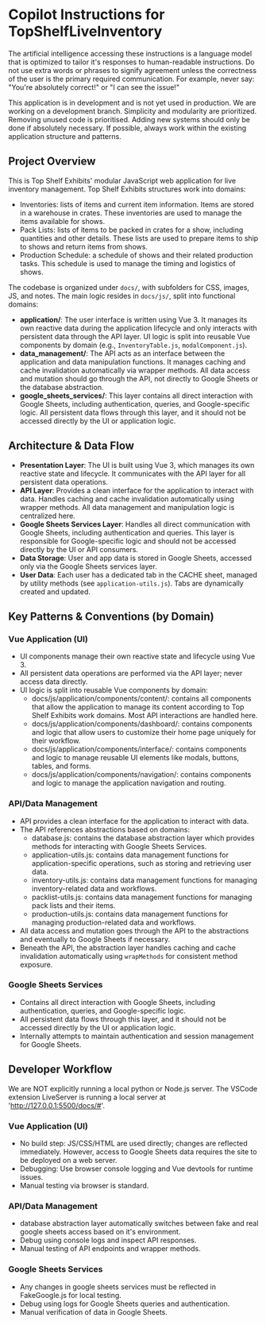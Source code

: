 # Copilot Instructions for TopShelfLiveInventory

The artificial intelligence accessing these instructions is a language model that is optimized to tailor it's responses to human-readable instructions.
Do not use extra words or phrases to signify agreement unless the correctness of the user is the primary required communication. For example, never say: "You're absolutely correct!" or "I can see the issue!"

This application is in development and is not yet used in production. We are working on a development branch.
Simplicity and modularity are prioritized. Removing unused code is prioritised. Adding new systems should only be done if absolutely necessary.
If possible, always work within the existing application structure and patterns.

## Project Overview

This is Top Shelf Exhibits' modular JavaScript web application for live inventory management. Top Shelf Exhibits structures work into domains:

- Inventories: lists of items and current item information. Items are stored in a warehouse in crates. These inventories are used to manage the items available for shows.
- Pack Lists: lists of items to be packed in crates for a show, including quantities and other details. These lists are used to prepare items to ship to shows and return items from shows.
- Production Schedule: a schedule of shows and their related production tasks. This schedule is used to manage the timing and logistics of shows.

The codebase is organized under `docs/`, with subfolders for CSS, images, JS, and notes. The main logic resides in `docs/js/`, split into functional domains:

- **application/**: The user interface is written using Vue 3. It manages its own reactive data during the application lifecycle and only interacts with persistent data through the API layer. UI logic is split into reusable Vue components by domain (e.g., `InventoryTable.js`, `modalComponent.js`).
- **data_management/**: The API acts as an interface between the application and data manipulation functions. It manages caching and cache invalidation automatically via wrapper methods. All data access and mutation should go through the API, not directly to Google Sheets or the database abstraction.
- **google_sheets_services/**: This layer contains all direct interaction with Google Sheets, including authentication, queries, and Google-specific logic. All persistent data flows through this layer, and it should not be accessed directly by the UI or application logic.

## Architecture & Data Flow

- **Presentation Layer**: The UI is built using Vue 3, which manages its own reactive state and lifecycle. It communicates with the API layer for all persistent data operations.
- **API Layer**: Provides a clean interface for the application to interact with data. Handles caching and cache invalidation automatically using wrapper methods. All data management and manipulation logic is centralized here.
- **Google Sheets Services Layer**: Handles all direct communication with Google Sheets, including authentication and queries. This layer is responsible for Google-specific logic and should not be accessed directly by the UI or API consumers.
- **Data Storage**: User and app data is stored in Google Sheets, accessed only via the Google Sheets services layer.
- **User Data**: Each user has a dedicated tab in the CACHE sheet, managed by utility methods (see `application-utils.js`). Tabs are dynamically created and updated.

## Key Patterns & Conventions (by Domain)

### Vue Application (UI)

- UI components manage their own reactive state and lifecycle using Vue 3.
- All persistent data operations are performed via the API layer; never access data directly.
- UI logic is split into reusable Vue components by domain:
  - docs/js/application/components/content/: contains all components that allow the application to manage its content according to Top Shelf Exhibits work domains. Most API interactions are handled here.
  - docs/js/application/components/dashboard/: contains components and logic that allow users to customize their home page uniquely for their workflow.
  - docs/js/application/components/interface/: contains components and logic to manage reusable UI elements like modals, buttons, tables, and forms.
  - docs/js/application/components/navigation/: contains components and logic to manage the application navigation and routing.

### API/Data Management

- API provides a clean interface for the application to interact with data.
- The API references abstractions based on domains:
  - database.js: contains the database abstraction layer which provides methods for interacting with Google Sheets Services.
  - application-utils.js: contains data management functions for application-specific operations, such as storing and retrieving user data.
  - inventory-utils.js: contains data management functions for managing inventory-related data and workflows.
  - packlist-utils.js: contains data management functions for managing pack lists and their items.
  - production-utils.js: contains data management functions for managing production-related data and workflows.
- All data access and mutation goes through the API to the abstractions and eventually to Google Sheets if necessary.
- Beneath the API, the abstraction layer handles caching and cache invalidation automatically using `wrapMethods` for consistent method exposure.

### Google Sheets Services

- Contains all direct interaction with Google Sheets, including authentication, queries, and Google-specific logic.
- All persistent data flows through this layer, and it should not be accessed directly by the UI or application logic.
- Internally attempts to maintain authentication and session management for Google Sheets.

## Developer Workflow

We are NOT explicitly running a local python or Node.js server.
The VSCode extension LiveServer is running a local server at 'http://127.0.0.1:5500/docs/#'.

### Vue Application (UI)

- No build step: JS/CSS/HTML are used directly; changes are reflected immediately. However, access to Google Sheets data requires the site to be deployed on a web server.
- Debugging: Use browser console logging and Vue devtools for runtime issues.
- Manual testing via browser is standard.

### API/Data Management

- database abstraction layer automatically switches between fake and real google sheets access based on it's environment.
- Debug using console logs and inspect API responses.
- Manual testing of API endpoints and wrapper methods.

### Google Sheets Services

- Any changes in google sheets services must be reflected in FakeGoogle.js for local testing.
- Debug using logs for Google Sheets queries and authentication.
- Manual verification of data in Google Sheets.
